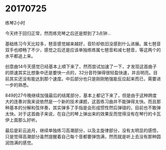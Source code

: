 # 20170725

练琴2小时

今天终于回归正常，然而练完琴之后还是颓到了3点钟...

基础练习今天比较多，琶音感觉越来越好，音阶却依旧没感到什么进展。属七琶音双手也顺畅了不少，感觉之后还是应该单独练练属七琶音和减七琶音，等这两个的水平都追上来。

创意曲14今天感觉已经基本上顺下来了，然而尝试加速了一下，才发现这首曲子的原速其实比想象中还是要快一点的，32分音符弹得很轻盈快速，并且明亮。目前其实还没有能达到那个速度。中后部分也只是刚刚勉强能反应起来而已，需要进一步的熟悉。

849的27今晚继续加强最后的结尾部分，基本上都记下来了，但是由于这种跨度大的连奏对我来说依然是一个新的技术课题，这首练习曲并不能弹得太快。而且那种基本的分解和弦伴奏，其实弹多了手指是会形成惯性然后弹错的，目前也不敢弹太快。对于这首曲子来说，在自己的琴上弹出来的效果反而觉得没有在琴行的卡瓦伊上面那么好听。

最后是彩云追月，继续单独练习高潮部分，以及主旋律部分，没有太明显的感悟，只是觉得高潮部分虽然提醒着自己每个音都要弹饱满，然而就是听上去没有那种圆润饱满的感觉。
